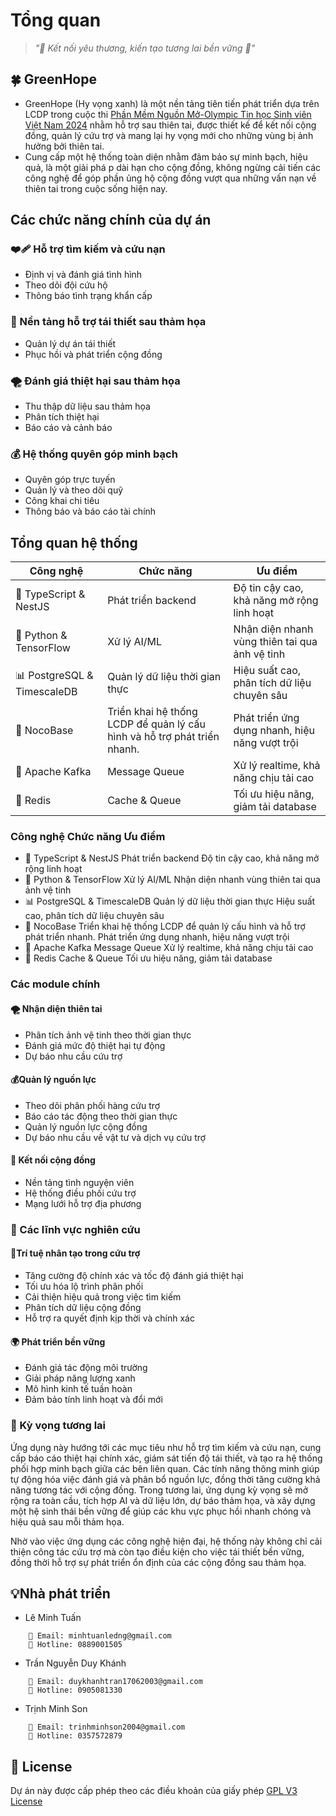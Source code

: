# Tổng quan
> *"🤝 Kết nối yêu thương, kiến tạo tương lai bền vững 🌿"*
## 🍀 GreenHope
- GreenHope (Hy vọng xanh) là một nền tảng tiên tiến phát triển dựa trên LCDP trong cuộc thi [Phần Mềm Nguồn Mở-Olympic Tin học Sinh viên Việt Nam 2024](https://www.olp.vn/procon-pmmn/ph%E1%BA%A7n-m%E1%BB%81m-ngu%E1%BB%93n-m%E1%BB%9F)
 nhằm hỗ trợ sau thiên tai, được thiết kế để kết nối cộng đồng, quản lý cứu trợ và mang lại hy vọng mới cho những vùng bị ảnh hưởng bởi thiên tai.
- Cung cấp một hệ thống toàn diện nhằm đảm bảo sự minh bạch, hiệu quả, là một giải phá p dài hạn cho cộng đồng, không ngừng cải tiến các công nghệ để góp phần ủng hộ cộng đồng vượt qua những vấn nạn về thiên tai trong cuộc sống hiện nay.

## Các chức năng chính của dự án
### ❤️‍🩹 Hỗ trợ tìm kiếm và cứu nạn 
  - Định vị và đánh giá tình hình 
  - Theo dõi đội cứu hộ
  - Thông báo tình trạng khẩn cấp
###  🫶 Nền tảng hỗ trợ tái thiết sau thảm họa
  - Quản lý dự án tái thiết
  - Phục hồi và phát triển cộng đồng
###  🌪️ Đánh giá thiệt hại sau thảm họa
  - Thu thập dữ liệu sau thảm họa
  - Phân tích thiệt hại
  - Báo cáo và cảnh báo
###  💰 Hệ thống quyên góp minh bạch
  - Quyên góp trực tuyến
  - Quản lý và theo dõi quỹ
  - Công khai chi tiêu
  - Thông báo và báo cáo tài chính


## Tổng quan hệ thống


| Công nghệ | Chức năng | Ưu điểm |
|-----------|-----------|----------|
| 📱 TypeScript & NestJS | Phát triển backend | Độ tin cậy cao, khả năng mở rộng linh hoạt |
| 🤖 Python & TensorFlow | Xử lý AI/ML | Nhận diện nhanh vùng thiên tai qua ảnh vệ tinh |
| 📊 PostgreSQL & TimescaleDB | Quản lý dữ liệu thời gian thực | Hiệu suất cao, phân tích dữ liệu chuyên sâu |
| 🔗 NocoBase |	Triển khai hệ thống LCDP để quản lý cấu hình và hỗ trợ phát triển nhanh. | Phát triển ứng dụng nhanh, hiệu năng vượt trội
| 📡 Apache Kafka | Message Queue | Xử lý realtime, khả năng chịu tải cao |
| 🔄 Redis | Cache & Queue | Tối ưu hiệu năng, giảm tải database |

### Công nghệ	Chức năng	Ưu điểm
- 📱 TypeScript & NestJS	Phát triển backend	Độ tin cậy cao, khả năng mở rộng linh hoạt
- 🤖 Python & TensorFlow	Xử lý AI/ML	Nhận diện nhanh vùng thiên tai qua ảnh vệ tinh
- 📊 PostgreSQL & TimescaleDB	Quản lý dữ liệu thời gian thực	Hiệu suất cao, phân tích dữ liệu chuyên sâu
- 🔗 NocoBase	Triển khai hệ thống LCDP để quản lý cấu hình và hỗ trợ phát triển nhanh.	Phát triển ứng dụng nhanh, hiệu năng vượt trội
- 📡 Apache Kafka	Message Queue	Xử lý realtime, khả năng chịu tải cao
- 🔄 Redis	Cache & Queue	Tối ưu hiệu năng, giảm tải database

### Các module chính
#### 🌪️ Nhận diện thiên tai
- Phân tích ảnh vệ tinh theo thời gian thực
- Đánh giá mức độ thiệt hại tự động
- Dự báo nhu cầu cứu trợ
#### 💰Quản lý nguồn lực
- Theo dõi phân phối hàng cứu trợ
- Báo cáo tác động theo thời gian thực
- Quản lý nguồn lực cộng đồng
- Dự báo nhu cầu về vật tư và dịch vụ cứu trợ
#### 🤝 Kết nối cộng đồng
- Nền tảng tình nguyện viên
- Hệ thống điều phối cứu trợ
- Mạng lưới hỗ trợ địa phương
### 🔬 Các lĩnh vực nghiên cứu
#### 🧠Trí tuệ nhân tạo trong cứu trợ
- Tăng cường độ chính xác và tốc độ đánh giá thiệt hại
- Tối ưu hóa lộ trình phân phối
- Cải thiện hiệu quả trong việc tìm kiếm
- Phân tích dữ liệu cộng đồng
- Hỗ trợ ra quyết định kịp thời và chính xác
#### 🌍 Phát triển bền vững
- Đánh giá tác động môi trường
- Giải pháp năng lượng xanh
- Mô hình kinh tế tuần hoàn
- Đảm bảo tính linh hoạt và đổi mới 
### 🌿 Kỳ vọng tương lai
Ứng dụng này hướng tới các mục tiêu như hỗ trợ tìm kiếm và cứu nạn, cung cấp báo cáo thiệt hại chính xác, giám sát tiến độ tái thiết, và tạo ra hệ thống phối hợp minh bạch giữa các bên liên quan. Các tính năng thông minh giúp tự động hóa việc đánh giá và phân bổ nguồn lực, đồng thời tăng cường khả năng tương tác với cộng đồng. Trong tương lai, ứng dụng kỳ vọng sẽ mở rộng ra toàn cầu, tích hợp AI và dữ liệu lớn, dự báo thảm họa, và xây dựng một hệ sinh thái bền vững để giúp các khu vực phục hồi nhanh chóng và hiệu quả sau mỗi thảm họa.

Nhờ vào việc ứng dụng các công nghệ hiện đại, hệ thống này không chỉ cải thiện công tác cứu trợ mà còn tạo điều kiện cho việc tái thiết bền vững, đồng thời hỗ trợ sự phát triển ổn định của các cộng đồng sau thảm họa.


## 💡Nhà phát triển

- Lê Minh Tuấn
```
    📧 Email: minhtuanledng@gmail.com
    📱 Hotline: 0889001505
```
- Trần Nguyễn Duy Khánh

```
    📧 Email: duykhanhtran17062003@gmail.com
    📱 Hotline: 0905081330
```
- Trịnh Minh Son

```
    📧 Email: trinhminhson2004@gmail.com
    📱 Hotline: 0357572879
```

## 📝 License
Dự án này được cấp phép theo các điều khoản của giấy phép [GPL V3 License](https://github.com/olp-dtu-2024/DTU-GreenHope/blob/main/LICENCE)




